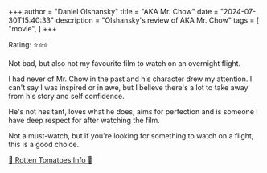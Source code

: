 +++
author = "Daniel Olshansky"
title = "AKA Mr. Chow"
date = "2024-07-30T15:40:33"
description = "Olshansky's review of AKA Mr. Chow"
tags = [
    "movie",
]
+++

Rating: ⭐⭐⭐

Not bad, but also not my favourite film to watch on an overnight flight.

I had never of Mr. Chow in the past and his character drew my attention. I can't say I was inspired or in awe, but I believe there's a lot to take away from his story and self confidence.

He's not hesitant, loves what he does, aims for perfection and is someone I have deep respect for after watching the film.

Not a must-watch, but if you're looking for something to watch on a flight, this is a good choice.

[🍅 Rotten Tomatoes Info 🍅](https://www.rottentomatoes.com/m/aka_mr_chow)
